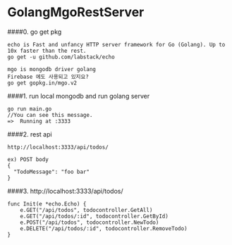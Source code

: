 # GolangMgoRestServer


####0. go get pkg
```
echo is Fast and unfancy HTTP server framework for Go (Golang). Up to 10x faster than the rest.
go get -u github.com/labstack/echo

mgo is mongodb driver golang
Firebase 에도 사용되고 있지요?
go get gopkg.in/mgo.v2
```


####1. run local mongodb and run golang server
```
go run main.go
//You can see this message.
=>  Running at :3333
```

####2. rest api
```
http://localhost:3333/api/todos/

ex) POST body 
{
  "TodoMessage": "foo bar"
}
```

####3. http://localhost:3333/api/todos/
```
func Init(e *echo.Echo) {
	e.GET("/api/todos", todocontroller.GetAll)
	e.GET("/api/todos/:id", todocontroller.GetById)
	e.POST("/api/todos", todocontroller.NewTodo)
	e.DELETE("/api/todos/:id", todocontroller.RemoveTodo)
}
```

